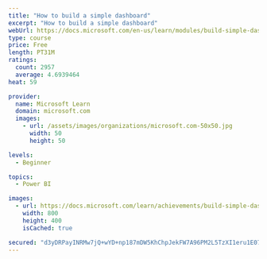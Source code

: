 ```yaml
---
title: "How to build a simple dashboard"
excerpt: "How to build a simple dashboard"
webUrl: https://docs.microsoft.com/en-us/learn/modules/build-simple-dashboard/
type: course
price: Free
length: PT31M
ratings:
  count: 2957
  average: 4.6939464
heat: 59

provider:
  name: Microsoft Learn
  domain: microsoft.com
  images:
    - url: /assets/images/organizations/microsoft.com-50x50.jpg
      width: 50
      height: 50

levels:
  - Beginner

topics:
  - Power BI

images:
  - url: https://docs.microsoft.com/learn/achievements/build-simple-dashboard-social.png
    width: 800
    height: 400
    isCached: true

secured: "d3yDRPayINRMw7jQ+wYD+np187mDW5KhChpJekFW7A96PM2L5TzXI1eru1E0734fvYeYzXC7IMhNC8hVsJx3cjWgKESvLDauXUKTAH8/gjWcUSL3TJ0MY+xGtxISbuY4QfC2TDOK6nPOx1tWB+3blOq7gmLEZxrNhX19m/WCR62JYjWWA5m8lZFV7DsdmIBjIiJSOJlvIqyBinj4TpRjxJNtU4FKFFw7B5x1HkEM5SFnZt0nG6GbtRPcAg5LbJECAGPK2t5VuCPrRT/aR57RRnRcanFSPaURV4LbqHyBa4IQFIhjiQ+qLnTwY1IGIAepElggxGYw0ytVtRjSZNLpbKg6ZFujn4chlGEHL/i5Xxt12tvmBap+YhvhiTvmGQmkwNJFVMhz78L2j9HeKJf7Rm0Y23ezQeZNkZqhJPAFK2E=;eyP+ZBZVlGmkiekuLswOTA=="
---
```


